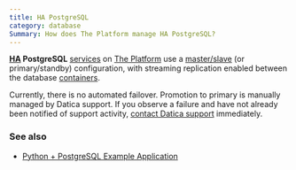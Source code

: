 ```yaml
---
title: HA PostgreSQL
category: database
Summary: How does The Platform manage HA PostgreSQL?
---
```


**[HA](/compliant-cloud/articles/ha-application) PostgreSQL** [services](/compliant-cloud/articles/concepts/services) on [The Platform](https://datica.com/compliant-cloud) use a [master/slave](https://www.postgresql.org/docs/9.4/static/high-availability.html) (or primary/standby) configuration, with streaming replication enabled between the database [containers](/compliant-cloud/articles/concepts/containers).

Currently, there is no automated failover. Promotion to primary is manually managed by Datica support. If you observe a failure and have not already been notified of support activity, [contact Datica support](/compliant-cloud/articles/contact) immediately.

### See also

* [Python + PostgreSQL Example Application](/compliant-cloud/articles/guides/python-postgres)
